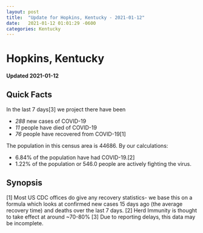 ```yaml
---
layout: post
title:  "Update for Hopkins, Kentucky - 2021-01-12"
date:   2021-01-12 01:01:29 -0600
categories: Kentucky
---
```


# Hopkins, Kentucky
#### Updated 2021-01-12

## Quick Facts

In the last 7 days[3] we project there have been
- *288* new cases of COVID-19
- *11* people have died of COVID-19
- *76* people have recovered from COVID-19[1]

The population in this census area is 44686. By our calculations:
- 6.84% of the population have had COVID-19.[2]
- 1.22% of the population or 546.0 people are actively fighting the virus.

## Synopsis




[1] Most US CDC offices do give any recovery statistics- we base this on a formula which looks at confirmed new cases
15 days ago (the average recovery time) and deaths over the last 7 days.
[2] Herd Immunity is thought to take effect at around ~70-80%
[3] Due to reporting delays, this data may be incomplete. 
    